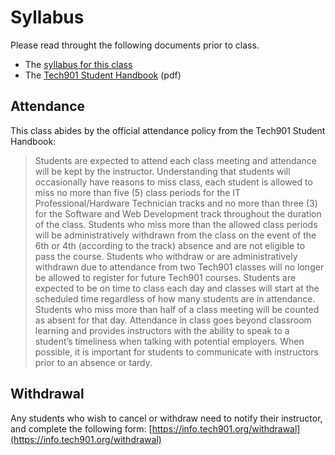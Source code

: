 # Syllabus

Please read throught the following documents prior to class.

- The [syllabus for this class](https://docs.google.com/document/d/1R17iRzqVyfHAw5nbWqRglnoJBOOKJL-e-ecw3Um7ueU/edit?usp=sharing)
- The [Tech901 Student Handbook](http://bit.ly/tech901-student-handbook) (pdf)

## Attendance

This class abides by the official attendance policy from the Tech901 Student Handbook:

> Students are expected to attend each class meeting and attendance will be kept by the instructor.
Understanding that students will occasionally have reasons to miss class, each student is allowed to miss no
more than five (5) class periods for the IT Professional/Hardware Technician tracks and no more than three (3)
for the Software and Web Development track throughout the duration of the class. Students who miss more
than the allowed class periods will be administratively withdrawn from the class on the event of the 6th or 4th
(according to the track) absence and are not eligible to pass the course. Students who withdraw or are
administratively withdrawn due to attendance from two Tech901 classes will no longer be allowed to register
for future Tech901 courses.
> Students are expected to be on time to class each day and classes will start at the scheduled time regardless
of how many students are in attendance. Students who miss more than half of a class meeting will be counted
as absent for that day.
> Attendance in class goes beyond classroom learning and provides instructors with the ability to speak to a
student’s timeliness when talking with potential employers. When possible, it is important for students to
communicate with instructors prior to an absence or tardy.

## Withdrawal

Any students who wish to cancel or withdraw need to notify their instructor, and complete the following form:
[https://info.tech901.org/withdrawal](https://info.tech901.org/withdrawal)
